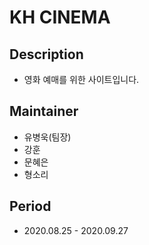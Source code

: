 # KH CINEMA

## Description
- 영화 예매를 위한 사이트입니다.

## Maintainer
- 유병욱(팀장)
- 강훈
- 문혜은
- 형소리

## Period
- 2020.08.25 - 2020.09.27
